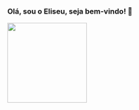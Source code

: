 ### Olá, sou o Eliseu, seja bem-vindo! 👋

<!--
**eliseupc/eliseupc** is a ✨ _special_ ✨ repository because its `README.md` (this file) appears on your GitHub profile.

Here are some ideas to get you started:

- 🔭 I’m currently working on ...
- 🌱 I’m currently learning ...
- 👯 I’m looking to collaborate on ...
- 🤔 I’m looking for help with ...
- 💬 Ask me about ...
- 📫 How to reach me: ...
- 😄 Pronouns: ...
- ⚡ Fun fact: ...
-->

  <img height="180em" src="https://github-readme-stats.vercel.app/api/top-langs/?username=eliseupc&layout=compact&langs_count=16&theme=dracula"/>
 
